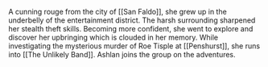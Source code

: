 A cunning rouge from the city of [[San Faldo]], she grew up in the underbelly of the entertainment district. The harsh surrounding sharpened her stealth theft skills. Becoming more confident, she went to explore and discover her upbringing which is clouded in her memory. While investigating the mysterious murder of Roe Tisple at [[Penshurst]], she runs into [[The Unlikely Band]]. Ashlan joins the group on the adventures.